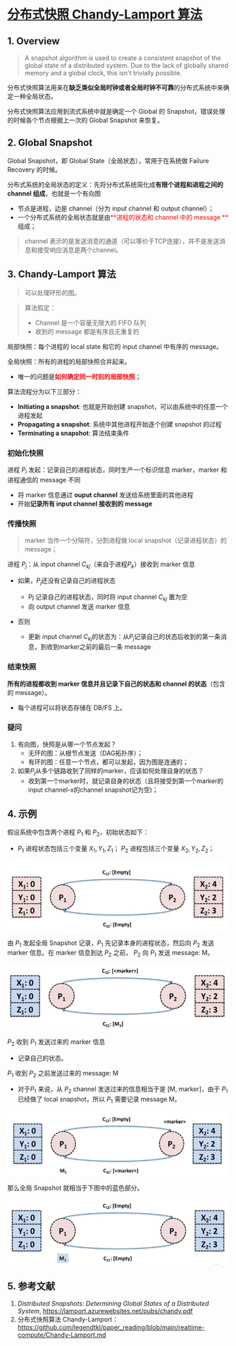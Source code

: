 # [分布式快照 Chandy-Lamport 算法](https://www.alipan.com/s/ULnkBrMdWXK)

## 1. Overview

> A snapshot algorithm is used to create a consistent snapshot of the global state of a distributed system. Due to the lack of globally shared memory and a global clock, this isn't trivially possible.

分布式快照算法用来在**缺乏类似全局时钟或者全局时钟不可靠**的分布式系统中来确定一种全局状态。

分布式快照算法应用到流式系统中就是确定一个 Global 的 Snapshot，错误处理的时候各个节点根据上一次的 Global Snapshot 来恢复。

## 2. Global Snapshot

Global Snapshot，即 Global State（全局状态），常用于在系统做 Failure Recovery 的时候。

分布式系统的全局状态的定义：先将分布式系统简化成**有限个进程和进程之间的 channel 组成**，也就是一个有向图

- 节点是进程，边是 channel（分为 input channel 和 output channel）；
- 一个分布式系统的全局状态就是由<font color='red'>**进程的状态和 channel 中的 message **</font>组成；

> channel 表示的是发送消息的通道（可以等价于TCP连接），并不是发送消息和接受响应消息是两个channel。

## 3. Chandy-Lamport 算法

> 可以处理环形的图。

> 算法假定：
>
> - Channel 是一个容量无限大的 FIFO 队列
> - 收到的 message 都是有序且无重复的

局部快照：每个进程的 local state 和它的 input channel 中有序的 message。

全局快照：所有的进程的局部快照合并起来。

- 唯一的问题是<font color='red'>**如何确定同一时刻的局部快照**</font>；

算法流程分为以下三部分：

- **Initiating a snapshot**: 也就是开始创建 snapshot，可以由系统中的任意一个进程发起
- **Propagating a snapshot**: 系统中其他进程开始逐个创建 snapshot 的过程
- **Terminating a snapshot**: 算法结束条件

### 初始化快照

进程 $P_i$ 发起：记录自己的进程状态，同时生产一个标识信息 marker，marker 和进程通信的 message 不同

- 将 marker 信息通过 **ouput channel** 发送给系统里面的其他进程
- 开始**记录所有 input channel 接收到的 message**

###  传播快照

> marker 当作一个分隔符，分割进程做 local snapshot（记录进程状态）的message；

进程 $P_j$：从 input channel $C_{kj}$（来自于进程$P_k$）接收到 marker 信息

- 如果，$P_j$还没有记录自己的进程状态

  - Pj 记录自己的进程状态，同时将 input channel $C_{kj}$ 置为空
  - 向 output channel 发送 marker 信息

- 否则
  - 更新 input channel $C_{kj}$的状态为：从$P_j$记录自己的状态后收到的第一条消息，到收到marker之前的最后一条 message


### 结束快照

**所有的进程都收到 marker 信息并且记录下自己的状态和 channel 的状态**（包含的 message）。

- 每个进程可以将状态存储在 DB/FS 上。



### 疑问

1. 有向图，快照是从哪一个节点发起？
   - 无环的图：从根节点发送（DAG拓扑序）；
   - 有环的图：任意一个节点，都可以发起，因为图是连通的；
2. 如果$P_j$从多个链路收到了同样的marker，应该如何处理自身的状态？
   - 收到第一个marker时，就记录自身的状态（且将接受到第一个marker的input channel-x的channel snapshot记为空)；



## 4. 示例

假设系统中包含两个进程 $P_1$ 和 $P_2$，初始状态如下：

- $P_1$ 进程状态包括三个变量 $X_1,Y_1,Z_1$； $P_2$ 进程包括三个变量 $X_2,Y_2,Z_2$；

![img](.pics/distributed_snapshots/chandy_lamport_demo_1.png)

由 $P_1$ 发起全局 Snapshot 记录，$P_1$ 先记录本身的进程状态，然后向  $P_2$ 发送 marker 信息。在 marker 信息到达  $P_2$ 之前， $P_2$ 向 $P_1$ 发送 message: M。

![img](.pics/distributed_snapshots/chandy_lamport_demo_2.png)

 $P_2$ 收到 $P_1$ 发送过来的 marker 信息

- 记录自己的状态。

$P_1$ 收到  $P_2$ 之前发送过来的 message: M

- 对于$P_1$ 来说，从  $P_2$ channel 发送过来的信息相当于是 [M, marker]，由于  $P_1$ 已经做了 local snapshot，所以 $P_1$ 需要记录 message M。

![img](.pics/distributed_snapshots/chandy_lamport_demo_3.png)

那么全局 Snapshot 就相当于下图中的蓝色部分。

![img](.pics/distributed_snapshots/chandy_lamport_demo_4.png)



## 5. 参考文献

1. *Distributed Snapshots: Determining Global States of a Distributed System*, https://lamport.azurewebsites.net/pubs/chandy.pdf
2. 分布式快照算法 Chandy-Lamport：https://github.com/legendtkl/paper_reading/blob/main/realtime-compute/Chandy-Lamport.md